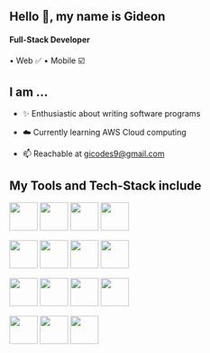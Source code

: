 ## Hello 👋, my name is Gideon

#### Full-Stack Developer
• Web ✅ 
• Mobile ☑️ 

## I am ...

- ✨ Enthusiastic about writing software programs

- ☁️ Currently learning AWS Cloud computing

- 📫 Reachable at gicodes9@gmail.com 

## My Tools and Tech-Stack include
<img src="https://user-images.githubusercontent.com/104095690/223823851-13fde56a-0999-41eb-825c-06ae58aa431a.png" width=50>  <img src="https://user-images.githubusercontent.com/104095690/223823901-aa3c767e-8a52-4566-8606-ed6045add39d.png" width=50>  <img src="https://user-images.githubusercontent.com/104095690/223824032-b76026c7-eb9f-41dd-ab1f-f54de09c98ed.png" width=50>  <img src="https://user-images.githubusercontent.com/104095690/223824138-c42b9f21-a470-4e46-a7ab-4f4eeddb3d27.png" width=50> 

<img src="https://user-images.githubusercontent.com/104095690/223829517-a7052097-55d1-4d76-99f3-c724216a0815.png" width=50>  <img src="https://user-images.githubusercontent.com/104095690/223823596-3dea137c-e9d6-49f9-ad3b-055b0053b0de.png" width=50>  <img src="https://user-images.githubusercontent.com/104095690/223833841-d1adb491-092e-44c8-a519-945d60f4ff61.png" width=50>  <img src="https://user-images.githubusercontent.com/104095690/224349361-889cfdaa-88d3-4c13-81c2-f00907b02b9e.png" width=50>
  

<img src="https://user-images.githubusercontent.com/104095690/223833207-1a606059-a5a7-4884-9950-18c38a61de7e.png" width=50>  <img src="https://user-images.githubusercontent.com/104095690/223833691-e75792a0-56cf-4b8d-be1c-7bcb0cb28554.png" width=50>  <img src="https://user-images.githubusercontent.com/104095690/223841208-7f03508a-2d4b-4a59-8daa-37d2509138b6.png" width=50>  <img src="https://user-images.githubusercontent.com/104095690/223842100-d50fb241-802b-4fc9-88f5-c6491fa39453.png" width=50>

<img src="https://user-images.githubusercontent.com/104095690/224352702-7e043e67-04d5-4a60-9242-72f1ec7ba35d.png" width=50>  <img src="https://user-images.githubusercontent.com/104095690/223833076-5dd88fcf-a158-4df2-97f2-73b36f2ef66b.png" width=50>  <img src="https://user-images.githubusercontent.com/104095690/223833489-4a010af2-150c-40bd-8155-417c510f937b.png" width=50>


